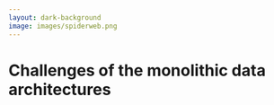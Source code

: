 ```yaml
---
layout: dark-background
image: images/spiderweb.png
--- 
```

# Challenges of the monolithic data architectures
<Footer/>